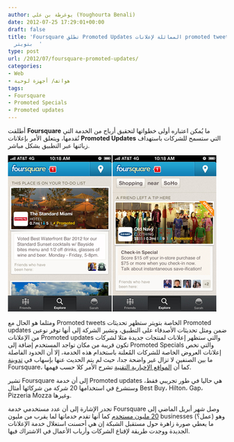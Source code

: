 ```yaml
---
author: يوغرطة بن علي (Youghourta Benali)
date: 2012-07-25 17:29:01+00:00
draft: false
title: 'Foursquare تطلق Promoted Updates المماثلة لإعلانات promoted tweets الخاصة
  بتويتر  '
type: post
url: /2012/07/foursquare-promoted-updates/
categories:
- Web
- هواتف/ أجهزة لوحية
tags:
- Foursquare
- Promoted Specials
- Promoted updates
---
```


أطلقت **Foursquare** ما يُمكن اعتباره أولى خطواتها لتحقيق أرباح من الخدمة التي تُقدمها، ويتعلق الأمر بإعلانات **Promoted Updates** التي ستسمح للشركات باستهداف زبائنها عبر التطبيق بشكل مباشر.




[![](foursquare-Promoted-Updates.jpg)
](foursquare-Promoted-Updates.jpg)




ومثلما هو الحال مع Promoted tweets الخاصة بتويتر ستظهر تحديثات Promoted updates ضمن ومثل تحديثات الأصدقاء على التطبيق، وتشير الشركة إلى أنها توفر نوعين من الإعلانات Promoted updates والتي ستظهر إعلانات لمنتجات جديدة مثلا لشركات تكون قريبة من مكان تواجد المستخدم إضافة إلى Promoted Specials والتي تخص إعلانات العروض الخاصة للشركات المُعلنة باستخدام هذه الخدمة، إلا أن الحدود الفاصلة ما بين الصنفين لا تزال غير واضحة جدا، حيث لم يتم الحديث عنها بإسهاب في [تدوينة](http://blog.foursquare.com/2012/07/25/introducing-promoted-updates-helping-you-discover-new-businesses-and-money-saving-specials-around-you/) Foursquare، كما أن [المواقع الإخبارية التقنية](http://techcrunch.com/2012/07/24/foursquare-rolls-out-its-first-money-making-feature-promoted-updates/) تشرح الأمر كلا حسب فهمها.




تشير Foursquare إلى أن خدمة Promoted updates هي حاليا في طور تجريبي فقط، وستشرع في استخدامها 20 شركة من شركائها أمثال Best Buy، Hilton، Gap، Pizzeria Mozza وغيرها.




تجدر الإشارة إلى أن عدد مستخدمي خدمة Foursquare وصل شهر أبريل الماضي إلى [20 مليون مستخدم](http://blog.foursquare.com/2012/04/16/happy-4sqday-from-team-foursquare-to-you/) كما أنها تقدم خدماتها لما يقرب من مليون businesses (عمل؟) وهو ما يعطي صورة زاهرة حول مستقبل الشبكة إن هي أحسنت استغلال خدمة الإعلانات الجديدة ووجدت طريقة لإقناع الشركات وأرباب الأعمال في الاشتراك فيها.
